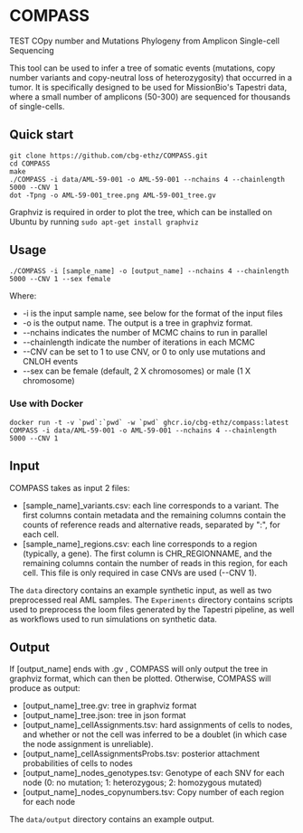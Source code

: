 # COMPASS
TEST
COpy number and Mutations Phylogeny from Amplicon Single-cell Sequencing

This tool can be used to infer a tree of somatic events (mutations, copy number variants and copy-neutral loss of heterozygosity) that occurred in a tumor. It is specifically designed to be used for MissionBio's Tapestri data, where a small number of amplicons (50-300) are sequenced for thousands of single-cells.

## Quick start
```
git clone https://github.com/cbg-ethz/COMPASS.git
cd COMPASS
make
./COMPASS -i data/AML-59-001 -o AML-59-001 --nchains 4 --chainlength 5000 --CNV 1
dot -Tpng -o AML-59-001_tree.png AML-59-001_tree.gv
```

Graphviz is required in order to plot the tree, which can be installed on Ubuntu by running `sudo apt-get install graphviz `

## Usage

`./COMPASS -i [sample_name] -o [output_name] --nchains 4 --chainlength 5000 --CNV 1 --sex female`

Where:
* -i is the input sample name, see below for the format of the input files
* -o is the output name. The output is a tree in graphviz format.
* --nchains indicates the number of MCMC chains to run in parallel
* --chainlength indicate the number of iterations in each MCMC
* --CNV can be set to 1 to use CNV, or 0 to only use mutations and CNLOH events
* --sex can be female (default, 2 X chromosomes) or male (1 X chromosome)


### Use with Docker
```
docker run -t -v `pwd`:`pwd` -w `pwd` ghcr.io/cbg-ethz/compass:latest COMPASS -i data/AML-59-001 -o AML-59-001 --nchains 4 --chainlength 5000 --CNV 1
```

## Input
COMPASS takes as input 2 files:
* [sample_name]_variants.csv: each line corresponds to a variant. The first columns contain metadata and the remaining columns contain the counts of reference reads and alternative reads, separated by ":", for each cell.
* [sample_name]_regions.csv: each line corresponds to a region (typically, a gene). The first column is CHR_REGIONNAME, and the remaining columns contain the number of reads in this region, for each cell. This file is only required in case CNVs are used (--CNV 1).

The `data` directory contains an example synthetic input, as well as two preprocessed real AML samples. The `Experiments` directory contains scripts used to preprocess the loom files generated by the Tapestri pipeline, as well as workflows used to run simulations on synthetic data.

## Output
If [output_name] ends with .gv , COMPASS will only output the tree in graphviz format, which can then be plotted. Otherwise, COMPASS will produce as output:
* [output_name]_tree.gv: tree in graphviz format
* [output_name]_tree.json: tree in json format
* [output_name]_cellAssignments.tsv: hard assignments of cells to nodes, and whether or not the cell was inferred to be a doublet (in which case the node assignment is unreliable).
* [output_name]_cellAssignmentsProbs.tsv: posterior attachment probabilities of cells to nodes
* [output_name]_nodes_genotypes.tsv: Genotype of each SNV for each node (0: no mutation; 1: heterozygous; 2: homozygous mutated)
* [output_name]_nodes_copynumbers.tsv: Copy number of each region for each node

The `data/output` directory contains an example output.





